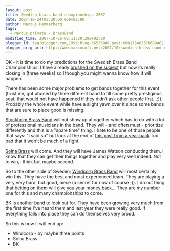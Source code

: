 ```yaml
---
layout: post
title: Swedish brass band championships 2007
date: 2007-10-24T08:28:00.000+02:00
author: Marcus Hammarberg
tags:
  - Marcus private - BrassBand
modified_time: 2007-10-26T08:11:20.299+02:00
blogger_id: tag:blogger.com,1999:blog-36533086.post-6601734033766094621
blogger_orig_url: http://www.marcusoft.net/2007/10/swedish-brass-band-championships-2007.html
---
```


OK - it is time to do my predictions for the Swedish Brass Band
Championships. I have already [brushed on the
subject](http://marcushammarberg.blogspot.com/2007/05/gteborg-brass-band-aftermath.html)
but now its really closing in (three weeks) so I though you might wanna
know how it will happen.

There has been some major problems to get bands together for this event
(trust me, got phoned by three different band to fill some pretty
prestigious seat, that would not have happened if they didn't ask other
people first...:)). Probably the whole event while have a slight yawn
over it since some bands that are sure to place good is missing.

[Stockholm Brass Band](http://www.stockholmbrass.se/) will not show up
altogether which has to do with a lot of professional musicians in the
band. They will - and often must - prioritize differently and this is a
"spare time" thing. I hate to be one of those people that says: "i said
so" but look at the end of [this post from a year
back](http://marcushammarberg.blogspot.com/2006/10/swedish-brass-band-championships.html)
Too bad that it won't be much of a fight.

[Solna Brass](http://www.solnabrass.com/) will come. And they will have
James Watson conducting them. I know that they can get their things
together and play very well indeed. Not to win, i think but maybe
second.

So to the other side of Sweden; [Windcorp Brass
Band](http://www.windcorpbrassband.se/) will most certainly win this.
They have the best and most experienced team. They are playing a very
very hard, but good, piece (a secret for now of course ;)). I do not
thing that betting on them will give you your money back... They are my
number one for this and many championships to come.

[BK](http://www.betlehemskyrkan.info/musikkaren/mambo/index.php) is
another band to look out for. They have been growing very much from the
first time I've heard them and last year they were really good. If
everything falls into place they can do themselves very proud.

So this is how it will end up:

-   Windcorp - by maybe three points
-   Solna Brass
-   BK
